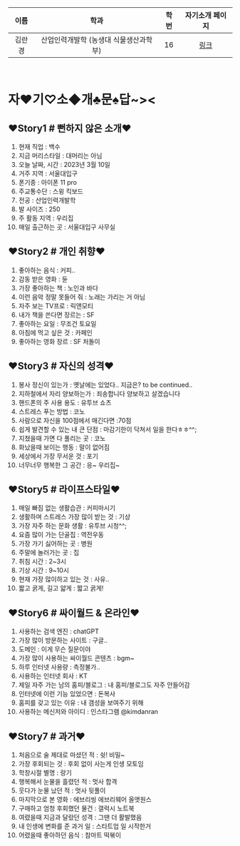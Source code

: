 |  이름  |                  학과                  | 학번 |           자기소개 페이지           |
| :----: | :------------------------------------: | :--: | :---------------------------------: |
| 김란경 | 산업인력개발학 (농생대 식물생산과학부) |  16  | [링크](http://bit.ly/rangyeong_kim) |

<br>

# 자♥기♡소◆개♣문♠답~><

## ♥Story1 # 뻔하지 않은 소개♥

1.  현재 직업 : 백수
2.  지금 머리스타일 : 대머리는 아님
3.  오늘 날짜, 시간 : 2023년 3월 10일
4.  거주 지역 : 서울대입구
5.  폰기종 : 아이폰 11 pro
6.  주교통수단 : 스윙 킥보드
7.  전공 : 산업인력개발학
8.  발 사이즈 : 250
9.  주 활동 지역 : 우리집
10. 매일 출근하는 곳 : 서울대입구 사무실

## ♥Story2 # 개인 취향♥

1.  좋아하는 음식 : 커피..
2.  감동 받은 영화 : 듄
3.  가장 좋아하는 책 : 노인과 바다
4.  이런 음악 정말 못들어 줘 : 노래는 가리는 거 아님
5.  자주 보는 TV프로 : 릭앤모티
6.  내가 책을 쓴다면 장르는 : SF
7.  좋아하는 요일 : 무조건 토요일
8.  아침에 먹고 싶은 것 : 카페인
9.  좋아하는 영화 장르 : SF 처돌이

## ♥Story3 # 자신의 성격♥

1.  봉사 정신이 있는가 : 옛날에는 있었다.. 지금은? to be continued..
2.  지하철에서 자리 양보하는가 : 죄송합니다 양보하고 살겠습니다
3.  핸드폰의 주 사용 용도 : 유투브 쇼츠
4.  스트레스 푸는 방법 : 코노
5.  사람으로 자신을 100점에서 매긴다면 :70점
6.  쉽게 발견할 수 있는 내 큰 단점 : 마감기한이 닥쳐서 일을 한다ㅎㅎ^^;
7.  지쳤을때 가면 다 풀리는 곳 : 코노
8.  화났을때 보이는 행동 : 말이 없어짐
9.  세상에서 가장 무서운 것 : 포기
10. 너무너무 행복한 그 공간 : 응~ 우리집~

## ♥Story5 # 라이프스타일♥

1. 매일 빠짐 없는 생활습관 : 커피마시기
2. 생활하며 스트레스 가장 많이 받는 것 : 기상
3. 가장 자주 하는 문화 생활 : 유투브 시청^^;
4. 요즘 많이 가는 단골집 : 역전우동
5. 가장 가기 싫어하는 곳 : 병원
6. 주말에 놀러가는 곳 : 집
7. 취침 시간 : 2~3시
8. 기상 시간 : 9~10시
9. 현재 가장 많이하고 있는 것 : 사유..
10. 짧고 굵게, 길고 얇게 : 짧고 굵게!

## ♥Story6 # 싸이월드 & 온라인♥

1. 사용하는 검색 엔진 : chatGPT
2. 가장 많이 방문하는 사이트 : 구글..
3. 도메인 : 이게 무슨 질문이야
4. 가장 많이 사용하는 싸이월드 콘텐츠 : bgm~
5. 하루 인터넷 사용량 : 측정불가..
6. 사용하는 인터넷 회사 : KT
7. 제일 자주 가는 남의 홈피/블로그 : 내 홈피/블로그도 자주 안들어감
8. 인터넷에 이런 기능 있었으면 : 돈복사
9. 홈피를 갖고 있는 이유 : 내 갬성을 보여주기 위해
10. 사용하는 메신저와 아이디 : 인스타그램 @kimdanran

## ♥Story7 # 과거♥

1. 처음으로 술 제대로 마셨던 적 : 쉿! 비밀~
2. 가장 후회되는 것 : 후회 없이 사는게 인생 모토임
3. 학창시절 별명 : 랑기
4. 행복해서 눈물을 흘렸던 적 : 멋사 합격
5. 웃다가 눈물 났던 적 : 멋사 뒷풀이
6. 마지막으로 본 영화 : 에브리씽 에브리웨어 올앳원스
7. 구매하고 엄청 후회했던 물건 : 갤럭시 노트북
8. 여렸을때 지금과 달랐던 성격 : 그땐 더 활발했음
9. 내 인생에 변화를 준 과거 일 : 스타트업 일 시작한거
10. 어렸을때 좋아하던 음식 : 참마트 떡볶이
